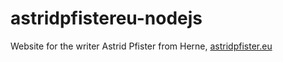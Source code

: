 # astridpfistereu-nodejs
Website for the writer Astrid Pfister from Herne, [astridpfister.eu](https://astridpfister.eu)
